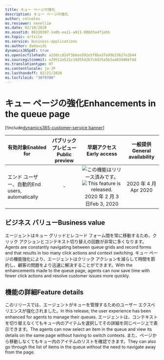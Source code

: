 ```yaml
---
title: キュー ページの強化
description: キュー ページの強化
author: relnotes
ms.reviewer: nenellim
ms.date: 02/18/2020
ms.assetid: 88310307-1a0b-ea11-a811-000d3a4f1ebb
ms.topic: article
ms.service: business-applications
ms.author: dadavids
dynamics365pdf: true
ms.openlocfilehash: a2ddcc82df3b6ee592e5f8ba37a99b23627e2b44
ms.sourcegitcommit: e29512e521c19d5542b7c0425a5b3aa83d4bbfdd
ms.translationtype: HT
ms.contentlocale: ja-JP
ms.lasthandoff: 02/21/2020
ms.locfileid: "3079700"
---
```

# <a name="enhancements-in-the-queue-page"></a><span data-ttu-id="ede9d-103">キュー ページの強化</span><span class="sxs-lookup"><span data-stu-id="ede9d-103">Enhancements in the queue page</span></span>
[!include[dynamics365-customer-service banner](../includes/dynamics365-customer-service.md)]

| <span data-ttu-id="ede9d-104">有効対象</span><span class="sxs-lookup"><span data-stu-id="ede9d-104">Enabled for</span></span>    |  <span data-ttu-id="ede9d-105">パブリック プレビュー</span><span class="sxs-lookup"><span data-stu-id="ede9d-105">Public preview</span></span> | <span data-ttu-id="ede9d-106">早期アクセス</span><span class="sxs-lookup"><span data-stu-id="ede9d-106">Early access</span></span> | <span data-ttu-id="ede9d-107">一般提供</span><span class="sxs-lookup"><span data-stu-id="ede9d-107">General availability</span></span> | 
| ---------- | :----------: |:----------: |:----------: |
|<span data-ttu-id="ede9d-108">エンド ユーザー、自動的</span><span class="sxs-lookup"><span data-stu-id="ede9d-108">End users, automatically</span></span>|-|<span data-ttu-id="ede9d-109">![この機能はリリース済みです。](/dynamics365-release-plan/media/green-checkmark.png "この機能はリリース済みです。")</span><span class="sxs-lookup"><span data-stu-id="ede9d-109">![This feature is released.](/dynamics365-release-plan/media/green-checkmark.png "This feature is released.")</span></span> <span data-ttu-id="ede9d-110">2020 年 2 月 3 日</span><span class="sxs-lookup"><span data-stu-id="ede9d-110">Feb 3, 2020</span></span>| <span data-ttu-id="ede9d-111">2020 年 4 月</span><span class="sxs-lookup"><span data-stu-id="ede9d-111">Apr 2020</span></span>|


## <a name="business-value"></a><span data-ttu-id="ede9d-112">ビジネス バリュー</span><span class="sxs-lookup"><span data-stu-id="ede9d-112">Business value</span></span>
<!-- bv start -->
<span data-ttu-id="ede9d-113">エージェントはキュー グリッドとレコード フォーム間を常に移動するため、クリック アクションとコンテキスト切り替えの回数が非常に多くなります。</span><span class="sxs-lookup"><span data-stu-id="ede9d-113">Agents are constantly navigating between queue grids and record forms and that results in too many click actions and context switching.</span></span> <span data-ttu-id="ede9d-114">キュー ページの機能強化により、エージェントはクリック アクションを減らして時間を節約し、顧客の問題をより迅速に解決することができます。</span><span class="sxs-lookup"><span data-stu-id="ede9d-114">With the enhancements made to the queue page, agents can now save time with fewer click actions and resolve customer issues more quickly.</span></span>
<!-- bv end -->



## <a name="feature-details"></a><span data-ttu-id="ede9d-115">機能の詳細</span><span class="sxs-lookup"><span data-stu-id="ede9d-115">Feature details</span></span>
<!--feature detail start -->
<span data-ttu-id="ede9d-116">このリリースでは、エージェントがキューを管理するためのユーザー エクスペリエンスが強化されました。</span><span class="sxs-lookup"><span data-stu-id="ede9d-116">In this release, the user experience has been enhanced for agents to manage their queues.</span></span> <span data-ttu-id="ede9d-117">エージェントは、コンテキストを切り替えなくてもキュー内のアイテムを選択してその詳細を同じページ上で表示できます。</span><span class="sxs-lookup"><span data-stu-id="ede9d-117">The agents can now select an item in the queue and view its details on the same page without having to switch contexts.</span></span> <span data-ttu-id="ede9d-118">また、ページから移動しなくてもキュー内のアイテムのリストを確認できます。</span><span class="sxs-lookup"><span data-stu-id="ede9d-118">They can also go through the list of items in the queue without the need to navigate away from the page.</span></span>
<!--feature detail end -->



